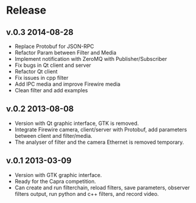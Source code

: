 Release
=======

v.0.3 2014-08-28
----------------
 - Replace Protobuf for JSON-RPC
 - Refactor Param between Filter and Media
 - Implement notification with ZeroMQ with Publisher/Subscriber
 - Fix bugs in Qt client and server
 - Refactor Qt client
 - Fix issues in cpp filter
 - Add IPC media and improve Firewire media
 - Clean filter and add examples

v.0.2 2013-08-08
----------------
 - Version with Qt graphic interface, GTK is removed.
 - Integrate Firewire camera, client/server with Protobuf, add parameters between client and filter/media.
 - The analyser of filter and the camera Ethernet is removed temporary.

v.0.1 2013-03-09
----------------
 - Version with GTK graphic interface.
 - Ready for the Capra competition.
 - Can create and run filterchain, reload filters, save parameters, observer filters output, run python and c++ filters, and record video.
